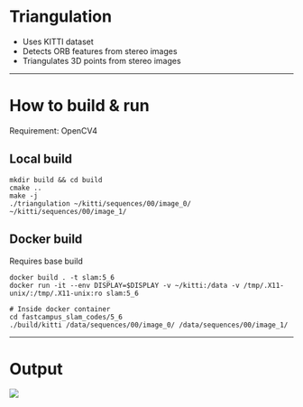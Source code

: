 # Triangulation

- Uses KITTI dataset
- Detects ORB features from stereo images
- Triangulates 3D points from stereo images

---

# How to build & run

Requirement: OpenCV4

## Local build

```
mkdir build && cd build
cmake ..
make -j
./triangulation ~/kitti/sequences/00/image_0/ ~/kitti/sequences/00/image_1/
```

## Docker build

Requires base build

```
docker build . -t slam:5_6
docker run -it --env DISPLAY=$DISPLAY -v ~/kitti:/data -v /tmp/.X11-unix/:/tmp/.X11-unix:ro slam:5_6

# Inside docker container
cd fastcampus_slam_codes/5_6
./build/kitti /data/sequences/00/image_0/ /data/sequences/00/image_1/
```

---

# Output

![](./output.gif)
